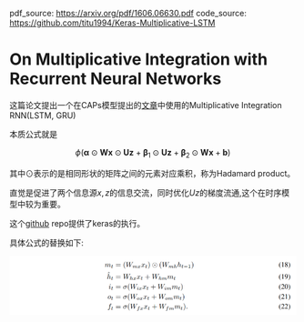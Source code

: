 pdf_source: https://arxiv.org/pdf/1606.06630.pdf
code_source: https://github.com/titu1994/Keras-Multiplicative-LSTM
# On Multiplicative Integration with Recurrent Neural Networks

这篇论文提出一个在CAPs模型提出的[文章](../Robotics_with_DL/Composable_Action-Conditioned_Predictors_Flexible_Off-Policy_Learning_for_Robot_Navigation.md)中使用的Multiplicative Integration RNN(LSTM, GRU)

本质公式就是

$$
\phi\left(\boldsymbol{\alpha} \odot \mathbf{W} \boldsymbol{x} \odot \mathbf{U} \boldsymbol{z}+\boldsymbol{\beta}_{1} \odot \mathbf{U} \boldsymbol{z}+\boldsymbol{\beta}_{2} \odot \mathbf{W} \boldsymbol{x}+\boldsymbol{b}\right)
$$

其中$\odot$表示的是相同形状的矩阵之间的元素对应乘积，称为Hadamard product。

直觉是促进了两个信息源$x, z$的信息交流，同时优化$Uz$的梯度流通,这个在时序模型中较为重要。

这个[github](https://github.com/titu1994/Keras-Multiplicative-LSTM) repo提供了keras的执行。

具体公式的替换如下:

![image](res/MultiplicativeLSTM.png)
